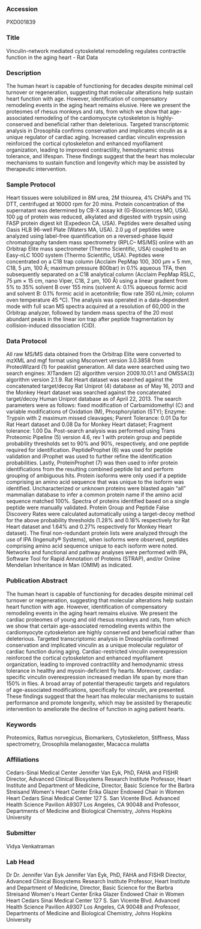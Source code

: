 ### Accession
PXD001839

### Title
Vinculin-network mediated cytoskeletal remodeling regulates contractile function in the aging heart - Rat Data

### Description
The human heart is capable of functioning for decades despite minimal cell turnover or regeneration, suggesting that molecular alterations help sustain heart function with age. However, identification of compensatory remodeling events in the aging heart remains elusive. Here we present the proteomes of rhesus monkeys and rats, from which we show that age-associated remodeling of the cardiomyocyte cytoskeleton is highly-conserved and beneficial rather than deleterious. Targeted transcriptomic analysis in Drosophila confirms conservation and implicates vinculin as a unique regulator of cardiac aging. Increased cardiac vinculin expression reinforced the cortical cytoskeleton and enhanced myofilament organization, leading to improved contractility, hemodynamic stress tolerance, and lifespan. These findings suggest that the heart has molecular mechanisms to sustain function and longevity which may be assisted by therapeutic intervention.

### Sample Protocol
Heart tissues were solubilized in 8M urea, 2M thiourea, 4% CHAPs and 1% DTT, centrifuged at 16000 rpm for 20 mins. Protein concentration of the supernatant was determined by CB-X assay kit (G-Biosciences MO, USA). 100 μg of protein was reduced, alkylated and digested with trypsin using FASP protein digest kit (Expedeon CA, USA). Peptides were desalted using Oasis HLB 96-well Plate (Waters MA, USA). 2.0 μg of peptides were analyzed using label-free quantification on a reversed-phase liquid chromatography tandem mass spectrometry (RPLC– MS/MS) online with an Orbitrap Elite mass spectrometer (Thermo Scientific, USA) coupled to an Easy-nLC 1000 system (Thermo Scientific, USA). Peptides were concentrated on a C18 trap column (Acclaim PepMap 100, 300 μm × 5 mm, C18, 5 μm, 100 Å; maximum pressure 800bar) in 0.1% aqueous TFA, then subsequently separated on a C18 analytical column (Acclaim PepMap RSLC, 75 μm × 15 cm, nano Viper, C18, 2 μm, 100 Å) using a linear gradient from 5% to 35% solvent B over 155 mins (solvent A: 0.1% aqueous formic acid and solvent B: 0.1% formic acid in acetonitrile; flow rate 350 nL/min; column oven temperature 45 °C). The analysis was operated in a data-dependent mode with full scan MS spectra acquired at a resolution of 60,000 in the Orbitrap analyzer, followed by tandem mass spectra of the 20 most abundant peaks in the linear ion trap after peptide fragmentation by collision-induced dissociation (CID).

### Data Protocol
All raw MS/MS data obtained from the Orbitrap Elite were converted to mzXML and mgf format using Msconvert version 3.0.3858 from ProteoWizard (1) for peaklist generation. All data were searched using two search engines: X!Tandem (2) algorithm version 2009.10.01.1 and OMSSA(3) algorithm version 2.1.9. Rat Heart dataset was searched against the concatenated target/decoy Rat Uniprot (4) database as of May 16, 2013 and the Monkey Heart dataset was searched against the concatenated target/decoy Human Uniprot database as of April 22, 2013. The search parameters were as follows: fixed modification of Carbamidomethyl (C) and variable modifications of Oxidation (M), Phosphorylation (STY); Enzyme: Trypsin with 2 maximum missed cleavages; Parent Tolerance: 0.01 Da for Rat Heart dataset and 0.08 Da for Monkey Heart dataset; Fragment tolerance: 1.00 Da. Post-search analysis was performed using Trans Proteomic Pipeline (5) version 4.6, rev 1 with protein group and peptide probability thresholds set to 90% and 90%, respectively, and one peptide required for identification. PeptideProphet (6) was used for peptide validation and iProphet was used to further refine the identification probabilities. Lastly, ProteinProphet (7) was then used to infer protein identifications from the resulting combined peptide list and perform grouping of ambiguous hits. Protein isoforms were only used if a peptide comprising an amino acid sequence that was unique to the isoform was identified. Uncharacterized or unknown proteins were blasted again “all” mammalian database to infer a common protein name if the amino acid sequence matched 100%. Spectra of proteins identified based on a single peptide were manually validated. Protein Group and Peptide False Discovery Rates were calculated automatically using a target-decoy method for the above probability thresholds (1.28% and 0.18% respectively for Rat Heart dataset and 1.64% and 0.27% respectively for Monkey Heart dataset). The final non-redundant protein lists were analyzed through the use of IPA (Ingenuity® Systems), when isoforms were observed, peptides comprising amino acid sequence unique to each isoform were noted. Networks and functional and pathway analyses were performed with IPA, Software Tool for Rapid Annotation of Proteins (STRAP), and/or Online Mendelian Inheritance in Man (OMIM) as indicated.

### Publication Abstract
The human heart is capable of functioning for decades despite minimal cell turnover or regeneration, suggesting that molecular alterations help sustain heart function with age. However, identification of compensatory remodeling events in the aging heart remains elusive. We present the cardiac proteomes of young and old rhesus monkeys and rats, from which we show that certain age-associated remodeling events within the cardiomyocyte cytoskeleton are highly conserved and beneficial rather than deleterious. Targeted transcriptomic analysis in Drosophila confirmed conservation and implicated vinculin as a unique molecular regulator of cardiac function during aging. Cardiac-restricted vinculin overexpression reinforced the cortical cytoskeleton and enhanced myofilament organization, leading to improved contractility and hemodynamic stress tolerance in healthy and myosin-deficient fly hearts. Moreover, cardiac-specific vinculin overexpression increased median life span by more than 150% in flies. A broad array of potential therapeutic targets and regulators of age-associated modifications, specifically for vinculin, are presented. These findings suggest that the heart has molecular mechanisms to sustain performance and promote longevity, which may be assisted by therapeutic intervention to ameliorate the decline of function in aging patient hearts.

### Keywords
Proteomics, Rattus norvegicus, Biomarkers, Cytoskeleton, Stiffness, Mass spectrometry, Drosophila melanogaster, Macacca mulatta

### Affiliations
Cedars-Sinai Medical Center
Jennifer Van Eyk, PhD, FAHA and FISHR Director, Advanced Clinical Biosystems Research Institute Professor, Heart Institute and Department of Medicine,   Director, Basic Science for the Barbra Streisand Women's Heart Center Erika Glazer Endowed Chair in Women Heart Cedars Sinai Medical Center 127 S. San Vicente Blvd. Advanced Health Science Pavilion A9307 Los Angeles, CA 90048 and Professor, Departments of Medicine and Biological Chemistry, Johns Hopkins University

### Submitter
Vidya Venkatraman

### Lab Head
Dr Dr. Jennifer Van Eyk
Jennifer Van Eyk, PhD, FAHA and FISHR Director, Advanced Clinical Biosystems Research Institute Professor, Heart Institute and Department of Medicine,   Director, Basic Science for the Barbra Streisand Women's Heart Center Erika Glazer Endowed Chair in Women Heart Cedars Sinai Medical Center 127 S. San Vicente Blvd. Advanced Health Science Pavilion A9307 Los Angeles, CA 90048 and Professor, Departments of Medicine and Biological Chemistry, Johns Hopkins University


